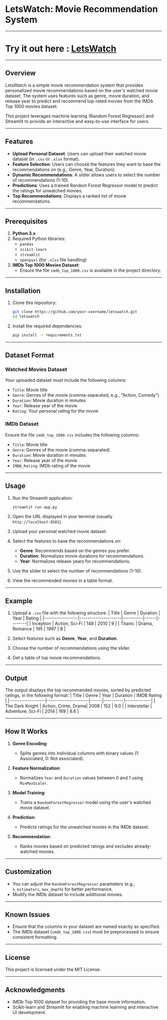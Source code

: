 # LetsWatch: Movie Recommendation System
---

# Try it out here : **[LetsWatch](https://letswatch-wqnanzafpzzuzfppnlwsha.streamlit.app/)**

---

## Overview
LetsWatch is a simple movie recommendation system that provides personalized movie recommendations based on the user's watched movie dataset. The system uses features such as genre, movie duration, and release year to predict and recommend top-rated movies from the IMDb Top 1000 movies dataset.

This project leverages machine learning (Random Forest Regressor) and Streamlit to provide an interactive and easy-to-use interface for users.

---

## Features
- **Upload Personal Dataset**: Users can upload their watched movie dataset (in `.csv` or `.xlsx` format).
- **Feature Selection**: Users can choose the features they want to base the recommendations on (e.g., Genre, Year, Duration).
- **Dynamic Recommendations**: A slider allows users to select the number of recommendations (1–10).
- **Predictions**: Uses a trained Random Forest Regressor model to predict the ratings for unwatched movies.
- **Top Recommendations**: Displays a ranked list of movie recommendations.

---

## Prerequisites
1. **Python 3.x**
2. Required Python libraries:
    - `pandas`
    - `scikit-learn`
    - `streamlit`
    - `openpyxl` (for `.xlsx` file handling)
3. **IMDb Top 1000 Movies Dataset**:
    - Ensure the file `imdb_top_1000.csv` is available in the project directory.

---

## Installation
1. Clone this repository:
    ```bash
    git clone https://github.com/your-username/letswatch.git
    cd letswatch
    ```

2. Install the required dependencies:
    ```bash
    pip install -r requirements.txt
    ```

---

## Dataset Format
### **Watched Movies Dataset**
Your uploaded dataset must include the following columns:
- `Title`: Movie title
- `Genre`: Genres of the movie (comma-separated, e.g., "Action, Comedy")
- `Duration`: Movie duration in minutes
- `Year`: Release year of the movie
- `Rating`: Your personal rating for the movie

### **IMDb Dataset**
Ensure the file `imdb_top_1000.csv` includes the following columns:
- `Title`: Movie title
- `Genre`: Genres of the movie (comma-separated)
- `Duration`: Movie duration in minutes
- `Year`: Release year of the movie
- `IMDB_Rating`: IMDb rating of the movie

---

## Usage
1. Run the Streamlit application:
    ```bash
    streamlit run app.py
    ```

2. Open the URL displayed in your terminal (usually `http://localhost:8501`).

3. Upload your personal watched movie dataset.

4. Select the features to base the recommendations on:
    - **Genre**: Recommends based on the genres you prefer.
    - **Duration**: Normalizes movie durations for recommendations.
    - **Year**: Normalizes release years for recommendations.

5. Use the slider to select the number of recommendations (1–10).

6. View the recommended movies in a table format.

---

## Example
1. Upload a `.csv` file with the following structure:
    | Title           | Genre               | Duration | Year | Rating |
    |-----------------|---------------------|----------|------|--------|
    | Inception       | Action, Sci-Fi     | 148      | 2010 | 9      |
    | Titanic         | Drama, Romance     | 195      | 1997 | 8      |

2. Select features such as **Genre**, **Year**, and **Duration**.

3. Choose the number of recommendations using the slider.

4. Get a table of top movie recommendations.

---

## Output
The output displays the top recommended movies, sorted by predicted ratings, in the following format:
| Title            | Genre               | Year | Duration | IMDB Rating |
|------------------|---------------------|------|----------|-------------|
| The Dark Knight  | Action, Crime, Drama| 2008 | 152      | 9.0         |
| Interstellar     | Adventure, Sci-Fi   | 2014 | 169      | 8.6         |

---

## How It Works
1. **Genre Encoding**:
    - Splits genres into individual columns with binary values (1: Associated, 0: Not associated).
    
2. **Feature Normalization**:
    - Normalizes `Year` and `Duration` values between 0 and 1 using `MinMaxScaler`.

3. **Model Training**:
    - Trains a `RandomForestRegressor` model using the user's watched movie dataset.

4. **Prediction**:
    - Predicts ratings for the unwatched movies in the IMDb dataset.

5. **Recommendation**:
    - Ranks movies based on predicted ratings and excludes already-watched movies.

---

## Customization
- You can adjust the `RandomForestRegressor` parameters (e.g., `n_estimators`, `max_depth`) for better performance.
- Modify the IMDb dataset to include additional movies.

---

## Known Issues
- Ensure that the columns in your dataset are named exactly as specified.
- The IMDb dataset (`imdb_top_1000.csv`) must be preprocessed to ensure consistent formatting.

---

## License
This project is licensed under the MIT License.

---

## Acknowledgments
- IMDb Top 1000 dataset for providing the base movie information.
- Scikit-learn and Streamlit for enabling machine learning and interactive UI development.
